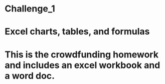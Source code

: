 # Challenge_1

# Excel charts, tables, and formulas
# This is the crowdfunding homework and includes an excel workbook and a word doc.
